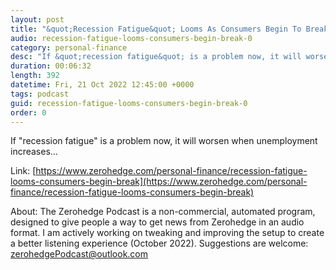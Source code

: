 ```yaml
---
layout: post
title: "&quot;Recession Fatigue&quot; Looms As Consumers Begin To Break"
audio: recession-fatigue-looms-consumers-begin-break-0
category: personal-finance
desc: "If &quot;recession fatigue&quot; is a problem now, it will worsen when unemployment increases..."
duration: 00:06:32
length: 392
datetime: Fri, 21 Oct 2022 12:45:00 +0000
tags: podcast
guid: recession-fatigue-looms-consumers-begin-break-0
order: 0
---
```

If &quot;recession fatigue&quot; is a problem now, it will worsen when unemployment increases...

Link: [https://www.zerohedge.com/personal-finance/recession-fatigue-looms-consumers-begin-break](https://www.zerohedge.com/personal-finance/recession-fatigue-looms-consumers-begin-break)

About: The Zerohedge Podcast is a non-commercial, automated program, designed to give people a way to get news from Zerohedge in an audio format.  I am actively working on tweaking and improving the setup to create a better listening experience (October 2022).  Suggestions are welcome: [zerohedgePodcast@outlook.com](mailto:zerohedgePodcast@outlook.com)